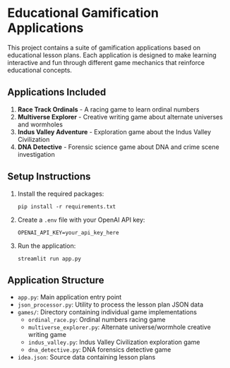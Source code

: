 # Educational Gamification Applications

This project contains a suite of gamification applications based on educational lesson plans. Each application is designed to make learning interactive and fun through different game mechanics that reinforce educational concepts.

## Applications Included

1. **Race Track Ordinals** - A racing game to learn ordinal numbers
2. **Multiverse Explorer** - Creative writing game about alternate universes and wormholes
3. **Indus Valley Adventure** - Exploration game about the Indus Valley Civilization
4. **DNA Detective** - Forensic science game about DNA and crime scene investigation

## Setup Instructions

1. Install the required packages:
   ```
   pip install -r requirements.txt
   ```

2. Create a `.env` file with your OpenAI API key:
   ```
   OPENAI_API_KEY=your_api_key_here
   ```

3. Run the application:
   ```
   streamlit run app.py
   ```

## Application Structure

- `app.py`: Main application entry point
- `json_processor.py`: Utility to process the lesson plan JSON data
- `games/`: Directory containing individual game implementations
  - `ordinal_race.py`: Ordinal numbers racing game
  - `multiverse_explorer.py`: Alternate universe/wormhole creative writing game
  - `indus_valley.py`: Indus Valley Civilization exploration game
  - `dna_detective.py`: DNA forensics detective game
- `idea.json`: Source data containing lesson plans
